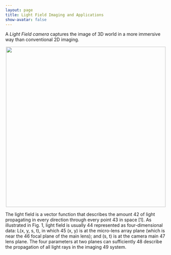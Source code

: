 ```yaml
---
layout: page
title: Light Field Imaging and Applications
show-avatar: false
---
```

A _Light Field camera_ captures the image of 3D world in a more immersive way than conventional 2D imaging.

<p align="center">
<img src="https://hotndy.github.io/projects/LFCS/opticalDiagram.jpg" width="500px"/>
</p>
  
The light field is a vector function that describes the amount 42 of light propagating in every direction through every point 43 in space [1]. As illustrated in Fig. 1, light field is usually 44 represented as four-dimensional data: L(x, y, s, t), in which 45 (x, y) is at the micro-lens array plane (which is near the 46 focal plane of the main lens); and (s, t) is at the camera main 47 lens plane. The four parameters at two planes can sufficiently 48 describe the propagation of all light rays in the imaging 49 system.
